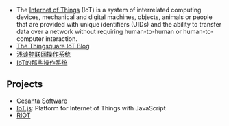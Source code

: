 - The [Internet of Things](https://en.wikipedia.org/wiki/Internet_of_things) (IoT) is a system of interrelated computing devices, mechanical and digital machines, objects, animals or people that are provided with unique identifiers (UIDs) and the ability to transfer data over a network without requiring human-to-human or human-to-computer interaction.
- [The Thingsquare IoT Blog](https://www.thingsquare.com/blog/)
- [浅谈物联网操作系统](https://zhuanlan.zhihu.com/p/64347914)
- [IoT的那些操作系统](https://zhuanlan.zhihu.com/p/23618181)

## Projects
- [Cesanta Software](https://github.com/cesanta)
- [IoT.js](https://github.com/jerryscript-project/iotjs): Platform for Internet of Things with JavaScript
- [RIOT](https://github.com/RIOT-OS/RIOT)
